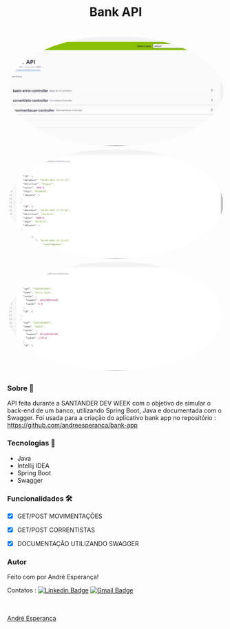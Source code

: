 <h1 align="center">Bank API</h1>


<h1 align="center">
  
   <img style="border-radius: 50%;" src="./assets/swagerPhoto.PNG" width="500px;" alt=""/>
  <img style="border-radius: 50%;" src="./assets/movimentacoesPhoto.PNG" width="500px;" alt=""/>
  <img style="border-radius: 50%;" src="./assets/correntistasPhoto.PNG" width="500px;" alt=""/>
  
</h1>

### Sobre :book:
 API feita durante a SANTANDER DEV WEEK com o objetivo de simular o back-end de um banco, utilizando Spring Boot, Java e documentada com o Swagger. Foi usada para a criação do aplicativo bank app no repositório : https://github.com/andreesperanca/bank-app
 

 ### Tecnologias :rocket:

 - Java 
 - Intellij IDEA
 - Spring Boot
 - Swagger
 
 ### Funcionalidades 🛠

- [x] GET/POST MOVIMENTAÇÕES
- [x] GET/POST CORRENTISTAS
- [x] DOCUMENTAÇÃO UTILIZANDO SWAGGER 


### Autor

Feito com por André Esperança!

Contatos :
[![Linkedin Badge](https://img.shields.io/badge/-André-blue?style=flat-square&logo=Linkedin&logoColor=white&link=https://www.linkedin.com/in/andr%C3%A9-esperan%C3%A7a-34021a235/)](https://www.linkedin.com/in/andr%C3%A9-esperan%C3%A7a-34021a235/) 
[![Gmail Badge](https://img.shields.io/badge/-andreluizesperancacorreia@gmail.com-c14438?style=flat-square&logo=Gmail&logoColor=white&link=mailto:andreesperanca2010@gmail.com)](mailto:andreluizesperancacorreia@gmail.com)

<a href="https://github.com/andreesperanca">
 <br /> 
 <img style="border-radius: 50%;" src="https://avatars.githubusercontent.com/andreesperanca" width="100px;" alt=""/>
 <br />
  <a href="https://github.com/andreesperanca" title="">André Esperança</a>

